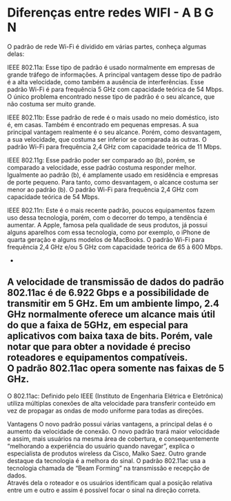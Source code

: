 # Diferenças entre redes WIFI - A B G N

O padrão de rede Wi-Fi é dividido em várias partes, conheça algumas delas:

IEEE 802.11a: Esse tipo de padrão é usado normalmente em empresas de grande tráfego de informações.
A principal vantagem desse tipo de padrão é a alta velocidade, como também a ausência de interferências.
Esse padrão Wi-Fi é para frequência 5 GHz com capacidade teórica de 54 Mbps.
O único problema encontrado nesse tipo de padrão é o seu alcance, que não costuma ser muito grande.


IEEE 802.11b: Esse padrão de rede é o mais usado no meio doméstico, isto é, em casas.
Também é encontrado em pequenas empresas.
A sua principal vantagem realmente é o seu alcance. Porém, como desvantagem, a sua velocidade, que costuma ser inferior se comparada às outras.
O padrão Wi-Fi para frequência 2,4 GHz com capacidade teórica de 11 Mbps.


IEEE 802.11g: Esse padrão poder ser comparado ao (b), porém, se comparado a velocidade, esse padrão costuma responder melhor.
Igualmente ao padrão (b), é amplamente usado em residência e empresas de porte pequeno.
Para tanto, como desvantagem, o alcance costuma ser menor ao padrão (b).
O padrão Wi-Fi para frequência 2,4 GHz com capacidade teórica de 54 Mbps.


IEEE 802.11n: Este é o mais recente padrão, poucos equipamentos fazem uso dessa tecnologia, porém, com o decorrer do tempo, a tendência é aumentar.
A Apple, famosa pela qualidade de seus produtos, já possui alguns aparelhos com essa tecnologia, como por exemplo, o iPhone de quarta geração e alguns modelos de MacBooks.
O padrão Wi-Fi para frequência 2,4 GHz e/ou 5 GHz com capacidade teórica de 65 à 600 Mbps.

-
A velocidade de transmissão de dados do padrão 802.11ac é de 6.922 Gbps e a possibilidade de transmitir em 5 GHz.
Em um ambiente limpo, 2.4 GHz normalmente oferece um alcance mais útil do que a faixa de 5GHz, em especial para aplicativos com baixa taxa de bits.
Porém, vale notar que para obter a novidade é preciso roteadores e equipamentos compatíveis.  
O padrão 802.11ac opera somente nas faixas de 5 GHz.
-

O 802.11ac: Definido pelo IEEE (Instituto de Engenharia Elétrica e Eletrônica) utiliza múltiplas conexões de alta velocidade para transferir conteúdo em vez de propagar as ondas de modo uniforme para todas as direções.


Vantagens
O novo padrão possui várias vantagens, a principal delas é o aumento da velocidade de conexão.
O novo padrão trará maior velocidade e assim, mais usuários na mesma área de cobertura, e consequentemente “melhorando a experiência do usuário quando navegar”, explica o especialista de produtos wireless da Cisco, Malko Saez.
Outro grande destaque da tecnologia é a melhora do sinal.
O padrão 802.11ac usa a tecnologia chamada de “Beam Forming” na transmissão e recepção de dados.  
Através dela o roteador e os usuários identificam qual a posição relativa entre um e outro e assim é possível focar o sinal na direção correta.


